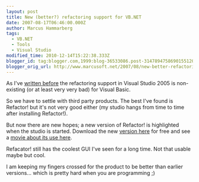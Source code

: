 ```yaml
---
layout: post
title: New (better?) refactoring support for VB.NET
date: 2007-08-17T06:46:00.000Z
author: Marcus Hammarberg
tags:
  - VB.NET
  - Tools
  - Visual Studio
modified_time: 2010-12-14T15:22:38.333Z
blogger_id: tag:blogger.com,1999:blog-36533086.post-3147894758690155120
blogger_orig_url: http://www.marcusoft.net/2007/08/new-better-refactoring-support-for.html
---
```



As I've [written
before](http://marcushammarberg.blogspot.com/2007/06/refactoring-support-for-vb.html)
the <span
id="SPELLING_ERROR_0"
class="blsp-spelling-error">refactoring support in Visual
Studio 2005 is non-existing (or at least very very
bad) for Visual Basic.

So we have to settle with third party products. The best I've found
is Refactor! but it's not very
good either (my studio hangs from time to time after installing
Refactor!).

But now there are new hopes; a new version of Refactor! is highlighted when
the studio is started. Download the new [version
here](http://downloads.devexpress.com/IDETools/VB/RefactorVB.NET-2.5.0.exe)
for free and see a [movie about its use
here](http://msdn.microsoft.com/msdntv/episode.aspx?xml=episodes/en/20060608vbasicjs/manifest.xml).

Refacator! still has the coolest GUI
<span id="SPELLING_ERROR_5" class="blsp-spelling-corrected">I've
seen for a long time. Not that usable maybe but cool.

I am keeping my fingers crossed for the product to be better than
earlier versions... which is pretty hard when you are programming ;)

